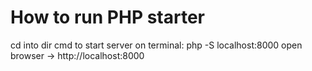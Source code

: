 # How to run PHP starter
cd into dir
cmd to start server on terminal: php -S localhost:8000
open browser -> http://localhost:8000
